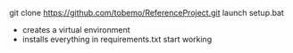 git clone https://github.com/tobemo/ReferenceProject.git
launch setup.bat
  - creates a virtual environment
  - installs everything in requirements.txt
start working
